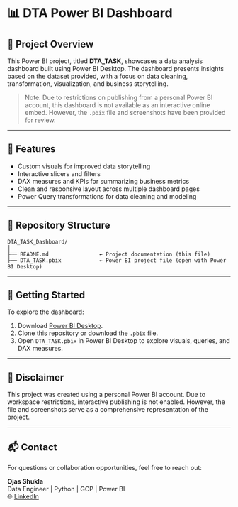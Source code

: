# 📊 DTA Power BI Dashboard

## 📝 Project Overview

This Power BI project, titled **DTA_TASK**, showcases a data analysis dashboard built using Power BI Desktop. The dashboard presents insights based on the dataset provided, with a focus on data cleaning, transformation, visualization, and business storytelling.

> Note: Due to restrictions on publishing from a personal Power BI account, this dashboard is not available as an interactive online embed. However, the `.pbix` file and screenshots have been provided for review.

---

## 🧠 Features

- Custom visuals for improved data storytelling
- Interactive slicers and filters
- DAX measures and KPIs for summarizing business metrics
- Clean and responsive layout across multiple dashboard pages
- Power Query transformations for data cleaning and modeling

---

## 📁 Repository Structure

```plaintext
DTA_TASK_Dashboard/
│
├── README.md                ← Project documentation (this file)
├── DTA_TASK.pbix            ← Power BI project file (open with Power BI Desktop)

```


---

## 🚀 Getting Started

To explore the dashboard:

1. Download [Power BI Desktop](https://powerbi.microsoft.com/en-us/desktop/).
2. Clone this repository or download the `.pbix` file.
3. Open `DTA_TASK.pbix` in Power BI Desktop to explore visuals, queries, and DAX measures.

---

## 🔐 Disclaimer

This project was created using a personal Power BI account. Due to workspace restrictions, interactive publishing is not enabled. However, the file and screenshots serve as a comprehensive representation of the project.

---

## 📬 Contact

For questions or collaboration opportunities, feel free to reach out:

**Ojas Shukla**  
Data Engineer | Python | GCP | Power BI  
🌐 [LinkedIn](https://linkedin.com/in/ojasshukla01)
